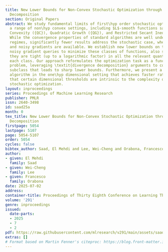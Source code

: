 ```yaml
---
title: New Lower Bounds for Non-Convex Stochastic Optimization through Divergence
  Decomposition
section: Original Papers
abstract: We study fundamental limits of first\hyp order stochastic optimization in
  a range of non\hyp convex settings, including $L$-smooth functions satisfying Quasar\hyp
  Convexity ({QC}), Quadratic Growth ({QG}), and Restricted Secant Inequalities ({RSI}).
  While the convergence properties of standard algorithms are well understood in deterministic
  regimes, significantly fewer results address the stochastic case, where only unbiased
  and noisy gradients are available. We establish new lower bounds on the number of
  noisy gradient queries to minimize these classes of functions, also showing that
  they are tight (up to a logarithmic factor) in all the relevant quantities characterizing
  each class. Our approach reformulates the optimization task as a function identification
  problem, leveraging \textit{divergence decomposition} arguments to construct a challenging
  subclass that leads to sharp lower bounds. Furthermore, we present a specialized
  algorithm in the one\hyp dimensional setting that achieves faster rates, suggesting
  that certain dimensional thresholds are intrinsic to the complexity of non\hyp convex
  stochastic optimization.
layout: inproceedings
series: Proceedings of Machine Learning Research
publisher: PMLR
issn: 2640-3498
id: saad25a
month: 0
tex_title: New Lower Bounds for Non-Convex Stochastic Optimization through Divergence
  Decomposition
firstpage: 5054
lastpage: 5107
page: 5054-5107
order: 5054
cycles: false
bibtex_author: Saad, El Mehdi and Lee, Wei-Cheng and Orabona, Francesco
author:
- given: El Mehdi
  family: Saad
- given: Wei-Cheng
  family: Lee
- given: Francesco
  family: Orabona
date: 2025-07-02
address:
container-title: Proceedings of Thirty Eighth Conference on Learning Theory
volume: '291'
genre: inproceedings
issued:
  date-parts:
  - 2025
  - 7
  - 2
pdf: https://raw.githubusercontent.com/mlresearch/v291/main/assets/saad25a/saad25a.pdf
extras: []
# Format based on Martin Fenner's citeproc: https://blog.front-matter.io/posts/citeproc-yaml-for-bibliographies/
---
```

